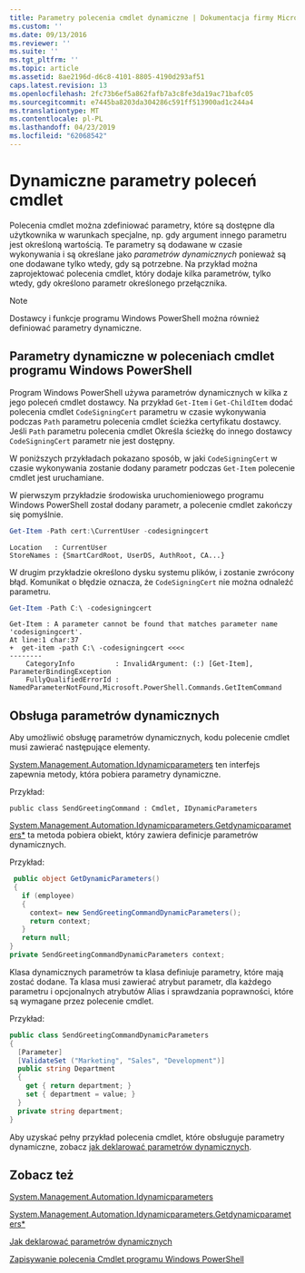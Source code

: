 ```yaml
---
title: Parametry polecenia cmdlet dynamiczne | Dokumentacja firmy Microsoft
ms.custom: ''
ms.date: 09/13/2016
ms.reviewer: ''
ms.suite: ''
ms.tgt_pltfrm: ''
ms.topic: article
ms.assetid: 8ae2196d-d6c8-4101-8805-4190d293af51
caps.latest.revision: 13
ms.openlocfilehash: 2fc73b6ef5a862fafb7a3c8fe3da19ac71bafc05
ms.sourcegitcommit: e7445ba8203da304286c591ff513900ad1c244a4
ms.translationtype: MT
ms.contentlocale: pl-PL
ms.lasthandoff: 04/23/2019
ms.locfileid: "62068542"
---
```

# <a name="cmdlet-dynamic-parameters"></a>Dynamiczne parametry poleceń cmdlet

Polecenia cmdlet można zdefiniować parametry, które są dostępne dla użytkownika w warunkach specjalne, np. gdy argument innego parametru jest określoną wartością. Te parametry są dodawane w czasie wykonywania i są określane jako *parametrów dynamicznych* ponieważ są one dodawane tylko wtedy, gdy są potrzebne. Na przykład można zaprojektować polecenia cmdlet, który dodaje kilka parametrów, tylko wtedy, gdy określono parametr określonego przełącznika.

> [!NOTE]
> Dostawcy i funkcje programu Windows PowerShell można również definiować parametry dynamiczne.

## <a name="dynamic-parameters-in-windows-powershell-cmdlets"></a>Parametry dynamiczne w poleceniach cmdlet programu Windows PowerShell

Program Windows PowerShell używa parametrów dynamicznych w kilka z jego poleceń cmdlet dostawcy. Na przykład `Get-Item` i `Get-ChildItem` dodać polecenia cmdlet `CodeSigningCert` parametru w czasie wykonywania podczas `Path` parametru polecenia cmdlet ścieżka certyfikatu dostawcy. Jeśli `Path` parametru polecenia cmdlet Określa ścieżkę do innego dostawcy `CodeSigningCert` parametr nie jest dostępny.

W poniższych przykładach pokazano sposób, w jaki `CodeSigningCert` w czasie wykonywania zostanie dodany parametr podczas `Get-Item` polecenie cmdlet jest uruchamiane.

W pierwszym przykładzie środowiska uruchomieniowego programu Windows PowerShell został dodany parametr, a polecenie cmdlet zakończy się pomyślnie.

```powershell
Get-Item -Path cert:\CurrentUser -codesigningcert
```

```output
Location   : CurrentUser
StoreNames : {SmartCardRoot, UserDS, AuthRoot, CA...}
```

W drugim przykładzie określono dysku systemu plików, i zostanie zwrócony błąd. Komunikat o błędzie oznacza, że `CodeSigningCert` nie można odnaleźć parametru.

```powershell
Get-Item -Path C:\ -codesigningcert
```

```output
Get-Item : A parameter cannot be found that matches parameter name 'codesigningcert'.
At line:1 char:37
+  get-item -path C:\ -codesigningcert <<<<
--------
    CategoryInfo          : InvalidArgument: (:) [Get-Item], ParameterBindingException
    FullyQualifiedErrorId : NamedParameterNotFound,Microsoft.PowerShell.Commands.GetItemCommand
```

## <a name="support-for-dynamic-parameters"></a>Obsługa parametrów dynamicznych

Aby umożliwić obsługę parametrów dynamicznych, kodu polecenie cmdlet musi zawierać następujące elementy.

[System.Management.Automation.Idynamicparameters](/dotnet/api/System.Management.Automation.IDynamicParameters) ten interfejs zapewnia metody, która pobiera parametry dynamiczne.

Przykład:

`public class SendGreetingCommand : Cmdlet, IDynamicParameters`

[System.Management.Automation.Idynamicparameters.Getdynamicparameters*](/dotnet/api/System.Management.Automation.IDynamicParameters.GetDynamicParameters) ta metoda pobiera obiekt, który zawiera definicje parametrów dynamicznych.

Przykład:

```csharp
 public object GetDynamicParameters()
 {
   if (employee)
   {
     context= new SendGreetingCommandDynamicParameters();
     return context;
   }
   return null;
}
private SendGreetingCommandDynamicParameters context;
```

Klasa dynamicznych parametrów ta klasa definiuje parametry, które mają zostać dodane. Ta klasa musi zawierać atrybut parametr, dla każdego parametru i opcjonalnych atrybutów Alias i sprawdzania poprawności, które są wymagane przez polecenie cmdlet.

Przykład:

```csharp
public class SendGreetingCommandDynamicParameters
{
  [Parameter]
  [ValidateSet ("Marketing", "Sales", "Development")]
  public string Department
  {
    get { return department; }
    set { department = value; }
  }
  private string department;
}
```

Aby uzyskać pełny przykład polecenia cmdlet, które obsługuje parametry dynamiczne, zobacz [jak deklarować parametrów dynamicznych](./how-to-declare-dynamic-parameters.md).

## <a name="see-also"></a>Zobacz też

[System.Management.Automation.Idynamicparameters](/dotnet/api/System.Management.Automation.IDynamicParameters)

[System.Management.Automation.Idynamicparameters.Getdynamicparameters*](/dotnet/api/System.Management.Automation.IDynamicParameters.GetDynamicParameters)

[Jak deklarować parametrów dynamicznych](./how-to-declare-dynamic-parameters.md)

[Zapisywanie polecenia Cmdlet programu Windows PowerShell](./writing-a-windows-powershell-cmdlet.md)

